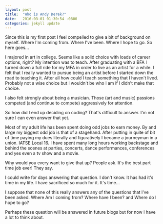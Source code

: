 ```yaml
---
layout: post
title:  "Who is Andy Derek?"
date:   2016-03-01 01:30:54 -0800
categories: jekyll update
---
```

Since this is my first post I feel compelled to give a bit of background on myself.  Where I'm coming from.  Where I've been.  Where I hope to go.  So here goes...

I majored in art in college.  Seems like a solid choice with loads of career options, right?  My intention was to teach.  After graduating with a BFA I turned down a full ride for my MFA in order to live as an artist for a while.  I felt that I really wanted to pursue being an artist before I started down the road to teaching it.  After all how could I teach something that I haven't lived.  Probably not a wise choice but I wouldn't be who I am if I didn't make that choice.

I also felt strongly about being a musician.  Those (art and music) passions competed (and continue to compete) aggressively for attention.

So how did I end up deciding on coding?  That's difficult to answer.  I'm not sure I can even answer that yet.  

Most of my adult life has been spent doing odd jobs to earn money.  By and large my biggest odd job is that of a stagehand.  After putting in quite of bit of time paying my dues literally and figuratively I became a journeyman in a union.  IATSE Local 16.  I have spent many long hours working backstage and behind the scenes at parties, concerts, dance performances, conferences and yes even a tv show and a movie.

Why would you every want to give that up?  People ask.  It's the best part time job ever!  They say.  

I could write for days answering that question.  I don't know.  It has had it's time in my life.  I have sacrificed so much for it.  It's time... 

I suppose that none of this really answers any of the questions that I've been asked.  Where Am I coming from?  Where have I been?  and Where do I hope to go?  

Perhaps these question will be answered in future blogs but for now I have a lot to think about.
